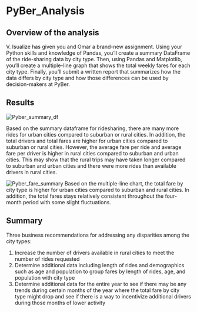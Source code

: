 # PyBer_Analysis

## Overview of the analysis
V. Isualize has given you and Omar a brand-new assignment. Using your Python skills and knowledge of Pandas, you’ll create a summary DataFrame of the ride-sharing data by city type. Then, using Pandas and Matplotlib, you’ll create a multiple-line graph that shows the total weekly fares for each city type. Finally, you’ll submit a written report that summarizes how the data differs by city type and how those differences can be used by decision-makers at PyBer.

## Results
![Pyber_summary_df](https://user-images.githubusercontent.com/76754655/111908680-7e7b3880-8a30-11eb-924b-dbc01f75e8f4.PNG)

Based on the summary dataframe for ridesharing, there are many more rides for urban cities compared to suburban or rural cities. In addition, the total drivers and total fares are higher for urban cities compared to suburban or rural cities. However, the average fare per ride and average fare per driver is higher in rural cities compared to suburban and urban cities. This may show that the rural trips may have taken longer compared to suburban and urban cities and there were more rides than available drivers in rural cities.

![Pyber_fare_summary](https://user-images.githubusercontent.com/76754655/111908687-833fec80-8a30-11eb-9ecf-c4aa68ed5aec.png)
Based on the multiple-line chart, the total fare by city type is higher for urban cities compared to suburban and rural cities. In addition, the total fares stays relatively consistent throughout the four-month period with some slight fluctuations. 

## Summary
Three business recommendations for addressing any disparities among the city types:

1. Increase the number of drivers available in rural cities to meet the number of rides requested
2. Determine additional data including length of rides and demographics such as age and population to group fares by length of rides, age, and population with city type
3. Determine additional data for the entire year to see if there may be any trends during certain months of the year where the total fare by city type might drop and see if there is a way to incentivize additional drivers during those months of lower activity
